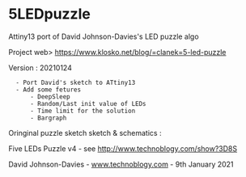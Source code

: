 # 5LEDpuzzle
Attiny13 port of David Johnson-Davies's LED puzzle algo 

Project web> https://www.klosko.net/blog/=clanek=5-led-puzzle

Version : 20210124

      - Port David's sketch to ATtiny13 
      - Add some fetures
          - DeepSleep
          - Random/Last init value of LEDs
          - Time limit for the solution
          - Bargraph

Oringinal puzzle sketch sketch & schematics : 

 Five LEDs Puzzle v4 - see http://www.technoblogy.com/show?3D8S
 
 David Johnson-Davies - www.technoblogy.com - 9th January 2021
 
